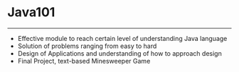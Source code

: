 # Java101
---
- Effective module to reach certain level of understanding Java language
- Solution of problems ranging from easy to hard
- Design of Applications and understanding of how to approach design
- Final Project, text-based Minesweeper Game
